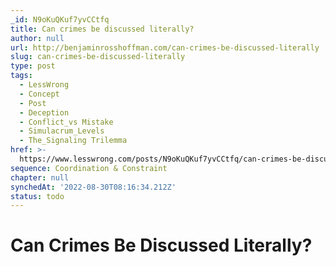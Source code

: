 ```yaml
---
_id: N9oKuQKuf7yvCCtfq
title: Can crimes be discussed literally?
author: null
url: http://benjaminrosshoffman.com/can-crimes-be-discussed-literally
slug: can-crimes-be-discussed-literally
type: post
tags:
  - LessWrong
  - Concept
  - Post
  - Deception
  - Conflict_vs Mistake
  - Simulacrum_Levels
  - The_Signaling Trilemma
href: >-
  https://www.lesswrong.com/posts/N9oKuQKuf7yvCCtfq/can-crimes-be-discussed-literally
sequence: Coordination & Constraint
chapter: null
synchedAt: '2022-08-30T08:16:34.212Z'
status: todo
---
```


# Can Crimes Be Discussed Literally?
